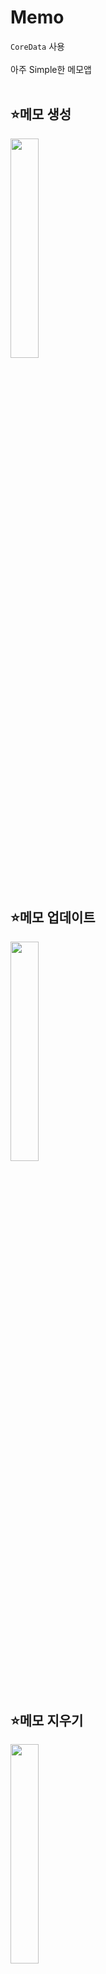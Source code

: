 # Memo

`CoreData` 사용
<br>
<br>
아주 Simple한 메모앱
<br>
<br>
<h2> ⭐️메모 생성 </h2>
<p align="left">
<img src = "https://github.com/thingineeer/memoApp/assets/88179341/44a31ea2-c13f-4733-a204-35e26e1d731a" width="30%" height="30%" >
</p>
<br>
<h2> ⭐️메모 업데이트 </h2>
<p align="left">
<img src = "https://github.com/thingineeer/memoApp/assets/88179341/e78960a2-dc07-4da8-8565-aec37cbea208" width="30%" height="30%" >
</p>
<br>
<h2> ⭐️메모 지우기 </h2>
<p align="left">
<img src = "https://github.com/thingineeer/memoApp/assets/88179341/6f228221-8116-4dd3-82b7-b63bbbea8f8c" width="30%" height="30%" >
</p>



